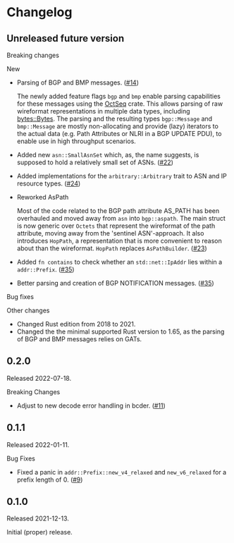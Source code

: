 # Changelog

## Unreleased future version

Breaking changes

New

* Parsing of BGP and BMP messages. ([#14])

  The newly added feature flags `bgp` and `bmp` enable parsing capabilities
  for these messages using the [OctSeq](https://github.com/NLnetLabs/octseq)
  crate. This allows parsing of raw wireformat representations in multiple
  data types, including
  [bytes::Bytes](https://docs.rs/bytes/latest/bytes/struct.Bytes.html). The
  parsing and the resulting types `bgp::Message` and `bmp::Message` are mostly
  non-allocating and provide (lazy) iterators to the actual data (e.g. Path
  Attributes or NLRI in a BGP UPDATE PDU), to enable use in high throughput
  scenarios.

* Added new `asn::SmallAsnSet` which, as, the name suggests, is supposed
  to hold a relatively small set of ASNs. ([#22])

* Added implementations for the `arbitrary::Arbitrary` trait to ASN and IP
  resource types. ([#24])

* Reworked AsPath

  Most of the code related to the BGP path attribute AS_PATH has been overhauled
  and moved away from `asn` into `bgp::aspath`. The main struct is now generic
  over `Octets` that represent the wireformat of the path attribute, moving away
  from the 'sentinel ASN'-approach.
  It also introduces `HopPath`, a representation that is more convenient to
  reason about than the wireformat. `HopPath` replaces `AsPathBuilder`.
  ([#23])

* Added `fn contains` to check whether an `std::net::IpAddr` lies within a
  `addr::Prefix`. ([#35])

* Better parsing and creation of BGP NOTIFICATION messages. ([#35])

Bug fixes

Other changes

* Changed Rust edition from 2018 to 2021.
* Changed the the minimal supported Rust version to 1.65, as the parsing of
  BGP and BMP messages relies on GATs.

[#14]: https://github.com/NLnetLabs/routecore/pull/14
[#22]: https://github.com/NLnetLabs/routecore/pull/22
[#23]: https://github.com/NLnetLabs/routecore/pull/23
[#24]: https://github.com/NLnetLabs/routecore/pull/24
[#35]: https://github.com/NLnetLabs/routecore/pull/35


## 0.2.0

Released 2022-07-18.

Breaking Changes

* Adjust to new decode error handling in bcder. ([#11])

[#11]: https://github.com/NLnetLabs/routecore/pull/11


## 0.1.1

Released 2022-01-11.

Bug Fixes

* Fixed a panic in `addr::Prefix::new_v4_relaxed` and `new_v6_relaxed` for
  a prefix length of 0. ([#9])

[#9]: https://github.com/NLnetLabs/routecore/pull/9


## 0.1.0

Released 2021-12-13.

Initial (proper) release.

